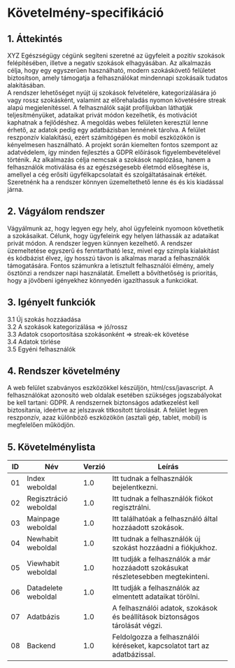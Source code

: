 # Követelmény-specifikáció

## 1. Áttekintés

XYZ Egészségügy cégünk segíteni szeretné az ügyfeleit a pozitív szokások felépítésében, illetve a negatív szokások elhagyásában. 
Az alkalmazás célja, hogy egy egyszerűen használható, modern szokáskövető felületet biztosítson, amely támogatja a felhasználókat mindennapi szokásaik tudatos alakításában.  
A rendszer lehetőséget nyújt új szokások felvételére, kategorizálására jó vagy rossz szokásként, valamint az előrehaladás nyomon követésére streak alapú megjelenítéssel. A felhasználók saját profiljukban láthatják teljesítményüket, adataikat privát módon kezelhetik, és motivációt kaphatnak a fejlődéshez. 
A megoldás webes felületen keresztül lenne érhető, az adatok pedig egy adatbázisban lennének tárolva. A felület reszponzív kialakítású, ezért számítógépen és mobil eszközökön is kényelmesen használható. A projekt során kiemelten fontos szempont az adatvédelem, így minden fejlesztés a GDPR előírások figyelembevételével történik. 
Az alkalmazás célja nemcsak a szokások naplózása, hanem a felhasználók motiválása és az egészségesebb életmód elősegítése is, amellyel a cég erősíti ügyfélkapcsolatait és szolgáltatásainak értékét. Szeretnénk ha a rendszer könnyen üzemeltethető lenne és és kis kiadással járna.

## 2. Vágyálom rendszer

Vágyálmunk az, hogy legyen egy hely, ahol ügyfeleink nyomoon követhetik a szokásaikat. Célunk, hogy ügyfeleink egy helyen láthassák az adataikat privát módon. A rendszer legyen künnyen kezelhető.
A rendszer üzemeltetése egyszerű és fenntartható lesz, mivel egy szimpla kialakítást és kódbázist élvez, így hosszú távon is alkalmas marad a felhasználók támogatására.
Fontos számunkra a letisztult felhasználói élmény, amely ösztönzi a rendszer napi használatát. Emellett a bővíthetőség is prioritás, hogy a jövőbeni igényekhez könnyedén igazíthassuk a funkciókat.

## 3. Igényelt funkciók

3.1 Új szokás hozzáadása  
3.2 A szokások kategorizálása => jó/rossz  
3.3 Adatok csoportosítása szokásonként => streak-ek követése  
3.4 Adatok törlése  
3.5 Egyéni felhasználók

## 4. Rendszer követelmény 

A web felület szabványos eszközökkel készüljön, html/css/javascript. A felhasználókat azonosító web oldalak esetében szükséges jogszabályokat be kell tartani: GDPR.
A rendszernek biztonságos adatkezelést kell biztosítania, ideértve az jelszavak titkosított tárolását.
A felület legyen reszponzív, azaz különböző eszközökön (asztali gép, tablet, mobil) is megfelelően működjön.

## 5. Követelménylista


| ID | Név | Verzió | Leírás |
|----------|----------|----------|----------|
| 01    | Index weboldal   | 1.0   | Itt tudnak a felhasználók bejelentkezni.   |
| 02    | Regisztráció weboldal   | 1.0   | Itt tudnak a felhasználók fiókot regisztrálni.   |
| 03    | Mainpage weboldal   | 1.0   | Itt találhatóak a felhasználó által hozzáadott szokások.   |
| 04    | Newhabit weboldal   | 1.0   | Itt tudnak a felhasználók új szokást hozzáadni a fiókjukhoz.   |
| 05    | Viewhabit weboldal   | 1.0   | Itt tudják a felhasználók a már hozzáadott szokásukat részletesebben megtekinteni.   |
| 06    | Datadelete weboldal   | 1.0   | Itt tudják a felhasználók az elmentett adataikat törölni.   |
| 07    | Adatbázis   | 1.0   | A felhasználói adatok, szokások és beállítások biztonságos tárolását végzi.   |
| 08    | Backend   | 1.0   | Feldolgozza a felhasználói kéréseket, kapcsolatot tart az adatbázissal.   |
